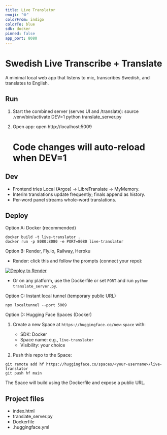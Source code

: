 ```yaml
---
title: Live Translator
emoji: "🌐"
colorFrom: indigo
colorTo: blue
sdk: docker
pinned: false
app_port: 8080
---
```


# Swedish Live Transcribe + Translate

A minimal local web app that listens to mic, transcribes Swedish, and translates to English.

## Run

1) Start the combined server (serves UI and /translate):
   source .venv/bin/activate
   DEV=1 python translate_server.py

2) Open app:
   open http://localhost:5009
   # Code changes will auto-reload when DEV=1

## Dev

- Frontend tries Local (Argos) → LibreTranslate → MyMemory.
- Interim translations update frequently; finals append as history.
- Per‑word panel streams whole-word translations.

## Deploy

Option A: Docker (recommended)

```
docker build -t live-translator .
docker run -p 8080:8080 -e PORT=8080 live-translator
```

Option B: Render, Fly.io, Railway, Heroku
- Render: click this and follow the prompts (connect your repo):

[![Deploy to Render](https://render.com/images/deploy-to-render-button.svg)](https://render.com/deploy)

- Or on any platform, use the Dockerfile or set `PORT` and run `python translate_server.py`.

Option C: Instant local tunnel (temporary public URL)

```
npx localtunnel --port 5009
```

Option D: Hugging Face Spaces (Docker)

1) Create a new Space at `https://huggingface.co/new-space` with:
   - SDK: Docker
   - Space name: e.g., `live-translator`
   - Visibility: your choice

2) Push this repo to the Space:

```
git remote add hf https://huggingface.co/spaces/<your-username>/live-translator
git push hf main
```

The Space will build using the Dockerfile and expose a public URL.

## Project files

- index.html
- translate_server.py
 - Dockerfile
 - .huggingface.yml

